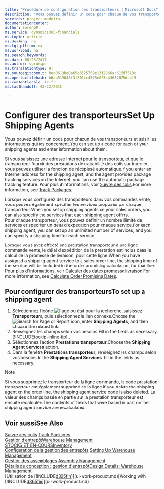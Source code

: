 ```yaml
---
title: "Procédure de configuration des transporteurs | Microsoft Docs"
description: "Vous pouvez définir un code pour chacun de vos transporteurs et saisir les informations qui les concernent."
services: project-madeira
documentationcenter: 
author: SorenGP
ms.service: dynamics365-financials
ms.topic: article
ms.devlang: na
ms.tgt_pltfrm: na
ms.workload: na
ms.search.keywords: 
ms.date: 08/23/2017
ms.author: sgroespe
ms.translationtype: HT
ms.sourcegitcommit: bec0619be0a65e3625759e13d2866ac615d7513c
ms.openlocfilehash: b6ab539048f3f802cc4575e023c43632025dccf5
ms.contentlocale: fr-fr
ms.lasthandoff: 03/22/2018

---
```

# <a name="set-up-shipping-agents"></a><span data-ttu-id="7b4b9-103">Configurer des transporteurs</span><span class="sxs-lookup"><span data-stu-id="7b4b9-103">Set Up Shipping Agents</span></span>
<span data-ttu-id="7b4b9-104">Vous pouvez définir un code pour chacun de vos transporteurs et saisir les informations qui les concernent.</span><span class="sxs-lookup"><span data-stu-id="7b4b9-104">You can set up a code for each of your shipping agents and enter information about them.</span></span>  

<span data-ttu-id="7b4b9-105">Si vous saisissez une adresse Internet pour le transporteur, et que le transporteur fournit des prestations de traçabilité des colis sur Internet, vous pouvez utiliser la fonction de récépissé automatique.</span><span class="sxs-lookup"><span data-stu-id="7b4b9-105">If you enter an Internet address for the shipping agent, and the agent provides package tracking services on the Internet, you can use the automatic package tracking feature.</span></span> <span data-ttu-id="7b4b9-106">Pour plus d'informations, voir [Suivre des colis](sales-how-track-packages.md).</span><span class="sxs-lookup"><span data-stu-id="7b4b9-106">For more information, see [Track Packages](sales-how-track-packages.md).</span></span>

<span data-ttu-id="7b4b9-107">Lorsque vous configurez des transporteurs dans vos commandes vente, vous pouvez également spécifier les services proposés par chaque transporteur.</span><span class="sxs-lookup"><span data-stu-id="7b4b9-107">When you set up shipping agents on your sales orders, you can also specify the services that each shipping agent offers.</span></span>  
<span data-ttu-id="7b4b9-108">Pour chaque transporteur, vous pouvez définir un nombre illimité de services et spécifier un délai d'expédition pour chaque service.</span><span class="sxs-lookup"><span data-stu-id="7b4b9-108">For each shipping agent, you can set up an unlimited number of services, and you can specify a shipping time for each service.</span></span>  

<span data-ttu-id="7b4b9-109">Lorsque vous avez affecté une prestation transporteur à une ligne commande vente, le délai d'expédition de la prestation est inclus dans le calcul de la promesse de livraison, pour cette ligne.</span><span class="sxs-lookup"><span data-stu-id="7b4b9-109">When you have assigned a shipping agent service to a sales order line, the shipping time of the service will be included in the order promising calculation, for that line.</span></span> <span data-ttu-id="7b4b9-110">Pour plus d'informations, voir [Calculer des dates promesse livraison](sales-how-to-calculate-order-promising-dates.md).</span><span class="sxs-lookup"><span data-stu-id="7b4b9-110">For more information, see [Calculate Order Promising Dates](sales-how-to-calculate-order-promising-dates.md).</span></span>

## <a name="to-set-up-a-shipping-agent"></a><span data-ttu-id="7b4b9-111">Pour configurer des transporteurs</span><span class="sxs-lookup"><span data-stu-id="7b4b9-111">To set up a shipping agent</span></span>  
1.  <span data-ttu-id="7b4b9-112">Sélectionnez l'icône ![Page ou état pour la recherche](media/ui-search/search_small.png "Page ou état pour la recherche"), saisissez **Transporteurs**, puis sélectionnez le lien connexe.</span><span class="sxs-lookup"><span data-stu-id="7b4b9-112">Choose the ![Search for Page or Report](media/ui-search/search_small.png "Search for Page or Report icon") icon, enter **Shipping Agents**, and then choose the related link.</span></span>  
2.  <span data-ttu-id="7b4b9-113">Renseignez les champs selon vos besoins.</span><span class="sxs-lookup"><span data-stu-id="7b4b9-113">Fill in the fields as necessary.</span></span> [!INCLUDE[tooltip-inline-tip](includes/tooltip-inline-tip_md.md)]<span data-ttu-id="7b4b9-114">.</span><span class="sxs-lookup"><span data-stu-id="7b4b9-114">.</span></span>  
3.  <span data-ttu-id="7b4b9-115">Sélectionnez l'action **Prestations transporteur**.</span><span class="sxs-lookup"><span data-stu-id="7b4b9-115">Choose the **Shipping Agent Services** action.</span></span>
4. <span data-ttu-id="7b4b9-116">Dans la fenêtre **Prestations transporteur**, renseignez les champs selon vos besoins.</span><span class="sxs-lookup"><span data-stu-id="7b4b9-116">In the **Shipping Agent Services**, fill in the fields as necessary.</span></span>

> [!NOTE]  
>  <span data-ttu-id="7b4b9-117">Si vous supprimez le transporteur de la ligne commande, le code prestation transporteur est également supprimé de la ligne.</span><span class="sxs-lookup"><span data-stu-id="7b4b9-117">If you delete the shipping agent on the order line, the shipping agent service code is also deleted.</span></span> <span data-ttu-id="7b4b9-118">La valeur des champs basée en partie sur la prestation transporteur est ensuite recalculée.</span><span class="sxs-lookup"><span data-stu-id="7b4b9-118">The contents of fields that were based in part on the shipping agent service are recalculated.</span></span>  

## <a name="see-also"></a><span data-ttu-id="7b4b9-119">Voir aussi</span><span class="sxs-lookup"><span data-stu-id="7b4b9-119">See Also</span></span>
<span data-ttu-id="7b4b9-120">[Suivre des colis](sales-how-track-packages.md)  </span><span class="sxs-lookup"><span data-stu-id="7b4b9-120">[Track Packages](sales-how-track-packages.md)  </span></span>  
[<span data-ttu-id="7b4b9-121">Gestion d’entrepôt</span><span class="sxs-lookup"><span data-stu-id="7b4b9-121">Warehouse Management</span></span>](warehouse-manage-warehouse.md)  
[<span data-ttu-id="7b4b9-122">STOCKS ET EN-COURS</span><span class="sxs-lookup"><span data-stu-id="7b4b9-122">Inventory</span></span>](inventory-manage-inventory.md)  
<span data-ttu-id="7b4b9-123">[Configuration de la gestion des entrepôts](warehouse-setup-warehouse.md)   </span><span class="sxs-lookup"><span data-stu-id="7b4b9-123">[Setting Up Warehouse Management](warehouse-setup-warehouse.md)   </span></span>  
<span data-ttu-id="7b4b9-124">[Gestion des assemblages](assembly-assemble-items.md)  </span><span class="sxs-lookup"><span data-stu-id="7b4b9-124">[Assembly Management](assembly-assemble-items.md)  </span></span>  
[<span data-ttu-id="7b4b9-125">Détails de conception : gestion d'entrepôt</span><span class="sxs-lookup"><span data-stu-id="7b4b9-125">Design Details: Warehouse Management</span></span>](design-details-warehouse-management.md)  
<span data-ttu-id="7b4b9-126">[Utilisation de [!INCLUDE[d365fin](includes/d365fin_md.md)]](ui-work-product.md)</span><span class="sxs-lookup"><span data-stu-id="7b4b9-126">[Working with [!INCLUDE[d365fin](includes/d365fin_md.md)]](ui-work-product.md)</span></span>  

